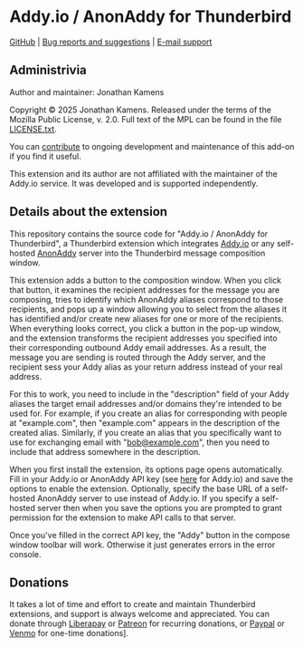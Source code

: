 # Addy.io / AnonAddy for Thunderbird

[GitHub][gh] |
[Bug reports and suggestions][issues] |
[E-mail support][support]

## Administrivia

Author and maintainer: Jonathan Kamens

Copyright &copy; 2025 Jonathan Kamens. Released under the terms of the
Mozilla Public License, v. 2.0. Full text of the MPL can be found in
the file [LICENSE.txt](LICENSE.txt).

You can [contribute](#donate) to ongoing development and maintenance
of this add-on if you find it useful.

This extension and its author are not affiliated with the maintainer
of the Addy.io service. It was developed and is supported
independently.

## Details about the extension

This repository contains the source code for "Addy.io / AnonAddy for
Thunderbird", a Thunderbird extension which integrates
[Addy.io][addyio] or any self-hosted [AnonAddy][anonaddy] server into
the Thunderbird message composition window.

This extension adds a button to the composition window. When you click
that button, it examines the recipient addresses for the message you
are composing, tries to identify which AnonAddy aliases correspond to
those recipients, and pops up a window allowing you to select from the
aliases it has identified and/or create new aliases for one or more of
the recipients. When everything looks correct, you click a button in
the pop-up window, and the extension transforms the recipient
addresses you specified into their corresponding outbound Addy email
addresses. As a result, the message you are sending is routed through
the Addy server, and the recipient sess your Addy alias as your return
address instead of your real address.

For this to work, you need to include in the "description" field of
your Addy aliases the target email addresses and/or domains they're
intended to be used for. For example, if you create an alias for
corresponding with people at "example.com", then "example.com" appears
in the description of the created alias. Similarly, if you create an
alias that you specifically want to use for exchanging email with
"bob@example.com", then you need to include that address somewhere in
the description.

When you first install the extension, its options page opens
automatically. Fill in your Addy.io or AnonAddy API key (see
[here][apikey] for Addy.io) and save the options to enable the
extension. Optionally, specify the base URL of a self-hosted AnonAddy
server to use instead of Addy.io. If you specify a self-hosted server
then when you save the options you are prompted to grant permission
for the extension to make API calls to that server.

Once you've filled in the correct API key, the "Addy" button in the
compose window toolbar will work. Otherwise it just generates errors
in the error console.

## <a id="donate"/>Donations

It takes a lot of time and effort to create and maintain Thunderbird
extensions, and support is always welcome and appreciated. You can
donate through [Liberapay][liberapay] or [Patreon][patreon] for
recurring donations, or [Paypal][paypal] or [Venmo][venmo] for
one-time donations].

[gh]: https://github.com/jikamens/AnonAddyTB
[issues]: https://github.com/jikamens/AnonAddyTB/issues
[support]: mailto;jik@kamens.us
[addyio]: https://addy.io/
[anonaddy]: https://github.com/anonaddy/AnonAddy
[apikey]: https://app.addy.io/settings/api
[liberapay]: https://liberapay.com/jik
[patreon]: https://www.patreon.com/jikseclecticofferings
[paypal]: https://paypal.me/JonathanKamens
[venmo]: https://venmo.com/Jonathan-Kamens

